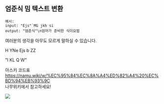 ## 엄준식 밈 텍스트 변환
```
예시: 
input: "Ejs"`MG jkh si
output: "엄준식"\n엄마가 준비한 식이요법
```
여러분의 생각을 아무도 모르게 말하실 수 있습니다.

H YNe Ejs b ZZ

"I KL Q W"

아스키 코드표 \
https://namu.wiki/w/%EC%95%84%EC%8A%A4%ED%82%A4%20%EC%BD%94%EB%93%9C \
나무위키에서 참고하세요!

![](https://user-images.githubusercontent.com/84012697/202564692-ff876896-a8d3-4887-a4de-c0cfba923e61.PNG)
